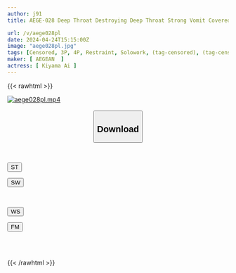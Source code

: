 ```yaml
---
author: j91
title: AEGE-028 Deep Throat Destroying Deep Throat Strong Vomit Covered Ai Inoriyama

url: /v/aege028pl
date: 2024-04-24T15:15:00Z
image: "aege028pl.jpg"
tags: [Censored, 3P, 4P, Restraint, Solowork, (tag-censored), (tag-censored), Deep Throating, Evil, Cruel Expression, Dark System, Vomit	]
maker: [ AEGEAN  ]
actress: [ Kiyama Ai ]
---
```



{{< rawhtml >}}

<div class="video" data-videoid="aGL2WOqZXGFxKOb">
    <a href="javascript:;">
        <img src="/v/aege028pl/aege028pl.jpg" width="WIDTH" height="HEIGHT" alt="aege028pl.mp4" loading="lazy">
    </a>
</div>

<script type="text/javascript" src="https://j91.asia/asset/on-demand-st.js"></script>

<br>
  <link rel="stylesheet" href="https://j91.asia/asset/bs5.css">
  
  <center>
  <button class="btn btn-primary" type="button" data-bs-toggle="collapse" data-bs-target=".multi-collapse" aria-expanded="false" aria-controls="multiCollapseExample1 multiCollapseExample2"><h2>Download</h2></button></center>
</p>
<div class="row">
  <div class="col">
    <div class="collapse multi-collapse" id="multiCollapseExample1">
      <div class="card card-body">
	      	      <br>
<div class="buttons">  
<p><a href="https://streamtape.to/v/aGL2WOqZXGFxKOb" target="_blank"><button class="btn-hover color-3"><i class="fa fa-download"></i> ST</button></a></p>
<p><a href="https://asnwish.com/u38dlhs8qcwe" target="_blank"><button class="btn-hover color-2"><i class="fa fa-download"></i> SW</button></a></p></div>
    </div>
  </div>
</div>
  <div class="col">
    <div class="collapse multi-collapse" id="multiCollapseExample2">
      <div class="card card-body">
	      <br>
<div class="buttons">
<p><a href="https://wolfstream.tv/l4pox9qx62dn"><button class="btn-hover color-9"><i class="fa fa-download"></i> WS</button></a></p>
<p><a href="javascript:;"><button class="btn-hover color-8"><i class="fa fa-download"></i> FM</button></a></p></div>
<br><br>
      </div>
    </div>
  </div>
</div>

{{< /rawhtml >}}
